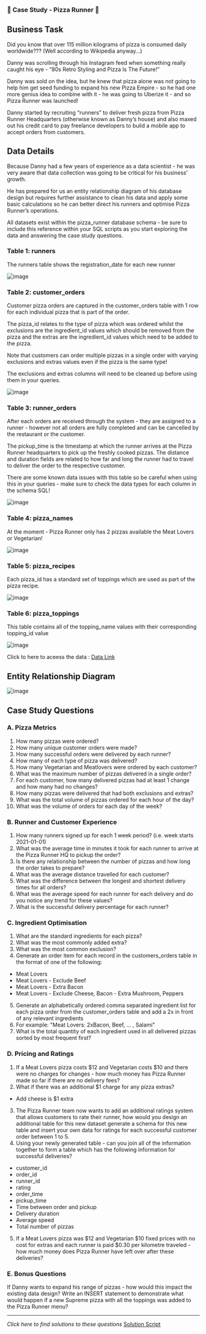 ### 🍕 Case Study - Pizza Runner 🍕




## Business Task

Did you know that over 115 million kilograms of pizza is consumed daily worldwide??? (Well according to Wikipedia anyway…)

Danny was scrolling through his Instagram feed when something really caught his eye - “80s Retro Styling and Pizza Is The Future!”

Danny was sold on the idea, but he knew that pizza alone was not going to help him get seed funding to expand his new Pizza Empire - so he had one more genius idea to combine with it - he was going to Uberize it - and so Pizza Runner was launched!

Danny started by recruiting “runners” to deliver fresh pizza from Pizza Runner Headquarters (otherwise known as Danny’s house) and also maxed out his credit card to pay freelance developers to build a mobile app to accept orders from customers.


## Data Details
Because Danny had a few years of experience as a data scientist - he was very aware that data collection was going to be critical for his business’ growth.

He has prepared for us an entity relationship diagram of his database design but requires further assistance to clean his data and apply some basic calculations so he can better direct his runners and optimise Pizza Runner’s operations.

All datasets exist within the pizza_runner database schema - be sure to include this reference within your SQL scripts as you start exploring the data and answering the case study questions.


### Table 1: runners
The runners table shows the registration_date for each new runner

![image](https://user-images.githubusercontent.com/69169400/162591241-c1cd9f08-eff6-49b7-b114-2ef5c04f2309.png)


### Table 2: customer_orders
Customer pizza orders are captured in the customer_orders table with 1 row for each individual pizza that is part of the order.

The pizza_id relates to the type of pizza which was ordered whilst the exclusions are the ingredient_id values which should be removed from the pizza and the extras are the ingredient_id values which need to be added to the pizza.

Note that customers can order multiple pizzas in a single order with varying exclusions and extras values even if the pizza is the same type!

The exclusions and extras columns will need to be cleaned up before using them in your queries.

![image](https://user-images.githubusercontent.com/69169400/162591291-b5464baa-9d69-44ac-97c9-e28d3fa2b7b3.png)

### Table 3: runner_orders
After each orders are received through the system - they are assigned to a runner - however not all orders are fully completed and can be cancelled by the restaurant or the customer.

The pickup_time is the timestamp at which the runner arrives at the Pizza Runner headquarters to pick up the freshly cooked pizzas. The distance and duration fields are related to how far and long the runner had to travel to deliver the order to the respective customer.

There are some known data issues with this table so be careful when using this in your queries - make sure to check the data types for each column in the schema SQL!

![image](https://user-images.githubusercontent.com/69169400/162591346-93d90c45-ab77-4ad3-9897-362e1d0b5eb7.png)


### Table 4: pizza_names
At the moment - Pizza Runner only has 2 pizzas available the Meat Lovers or Vegetarian!

![image](https://user-images.githubusercontent.com/69169400/162591360-a900cbf3-10a2-4e9d-a0ec-32bb479c3bd5.png)


### Table 5: pizza_recipes
Each pizza_id has a standard set of toppings which are used as part of the pizza recipe.

![image](https://user-images.githubusercontent.com/69169400/162591375-5cc6a8ad-415a-4272-a6fa-c16fc70567e9.png)


### Table 6: pizza_toppings
This table contains all of the topping_name values with their corresponding topping_id value

![image](https://user-images.githubusercontent.com/69169400/162591399-0d2f933b-e1ff-4e7d-a46e-58bee3ec7e5a.png)

Click to here to aceess the data : [Data Link](https://github.com/noyroy/8-Week-SQL-Challenge/blob/a01e93ab48105ec3add4a12a5bc57f0d1a7c46da/Case%20Study%20%232%20-%20Pizza%20Runner/SQL%20Scripts/Input%20Script.sql)


## Entity Relationship Diagram

![image](https://user-images.githubusercontent.com/81607668/127271531-0b4da8c7-8b24-4a14-9093-0795c4fa037e.png)


## Case Study Questions

### A. Pizza Metrics


1. How many pizzas were ordered?
2. How many unique customer orders were made?
3. How many successful orders were delivered by each runner?
4. How many of each type of pizza was delivered?
5. How many Vegetarian and Meatlovers were ordered by each customer?
6. What was the maximum number of pizzas delivered in a single order?
7. For each customer, how many delivered pizzas had at least 1 change and how many had no changes?
8. How many pizzas were delivered that had both exclusions and extras?
9. What was the total volume of pizzas ordered for each hour of the day?
10. What was the volume of orders for each day of the week?

### B. Runner and Customer Experience


1. How many runners signed up for each 1 week period? (i.e. week starts 2021-01-01)
2. What was the average time in minutes it took for each runner to arrive at the Pizza Runner HQ to pickup the order?
3. Is there any relationship between the number of pizzas and how long the order takes to prepare?
4. What was the average distance travelled for each customer?
5. What was the difference between the longest and shortest delivery times for all orders?
6. What was the average speed for each runner for each delivery and do you notice any trend for these values?
7. What is the successful delivery percentage for each runner?

### C. Ingredient Optimisation

1. What are the standard ingredients for each pizza?
2. What was the most commonly added extra?
3. What was the most common exclusion?
4. Generate an order item for each record in the customers_orders table in the format of one of the following:
- Meat Lovers
- Meat Lovers - Exclude Beef
- Meat Lovers - Extra Bacon
- Meat Lovers - Exclude Cheese, Bacon - Extra Mushroom, Peppers
5. Generate an alphabetically ordered comma separated ingredient list for each pizza order from the customer_orders table and add a 2x in front of any relevant ingredients
6. For example: "Meat Lovers: 2xBacon, Beef, ... , Salami"
7. What is the total quantity of each ingredient used in all delivered pizzas sorted by most frequent first?

### D. Pricing and Ratings

1. If a Meat Lovers pizza costs $12 and Vegetarian costs $10 and there were no charges for changes - how much money has Pizza Runner made so far if there are no delivery fees?
2. What if there was an additional $1 charge for any pizza extras?
- Add cheese is $1 extra
3. The Pizza Runner team now wants to add an additional ratings system that allows customers to rate their runner, how would you design an additional table for this new dataset generate a schema for this new table and insert your own data for ratings for each successful customer order between 1 to 5.
4. Using your newly generated table - can you join all of the information together to form a table which has the following information for successful deliveries?
- customer_id
- order_id
- runner_id
- rating
- order_time
- pickup_time
- Time between order and pickup
- Delivery duration
- Average speed
- Total number of pizzas
5. If a Meat Lovers pizza was $12 and Vegetarian $10 fixed prices with no cost for extras and each runner is paid $0.30 per kilometre traveled - how much money does Pizza Runner have left over after these deliveries?

### E. Bonus Questions

If Danny wants to expand his range of pizzas - how would this impact the existing data design? Write an INSERT statement to demonstrate what would happen if a new Supreme pizza with all the toppings was added to the Pizza Runner menu?

***

*Click here to find solutions to these questions* [Solution Script](https://github.com/noyroy/8-Week-SQL-Challenge-/blob/52382624b315fca56f3195ffa47dcc9babf3438d/Case%20Study%20%232%20-%20Pizza%20Runner/Solutions.md)
